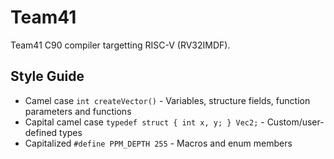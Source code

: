 # Team41
Team41 C90 compiler targetting RISC-V (RV32IMDF).

## Style Guide

- Camel case `int createVector()` - Variables, structure fields, function parameters and functions
- Capital camel case `typedef struct { int x, y; } Vec2;` - Custom/user-defined types
- Capitalized `#define PPM_DEPTH 255` - Macros and enum members
